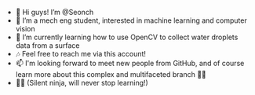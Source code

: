 - 👋 Hi guys! I’m @Seonch
- 👀 I’m a mech eng student, interested in machine learning and computer vision
- 🌱 I’m currently learning how to use OpenCV to collect water droplets data from a surface
- 🎶 Feel free to reach me via this account!
- 📫 I'm looking forward to meet new people from GitHub, and of course learn more about this complex and multifaceted branch 🤦‍♂️
- 🐱‍👤 (Silent ninja, will never stop learning!)

<!---
Seonch/Seonch is a ✨ special ✨ repository because its `README.md` (this file) appears on your GitHub profile.
You can click the Preview link to take a look at your changes.
--->
